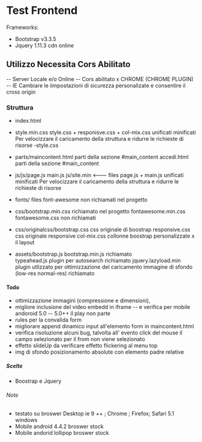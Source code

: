 # Test Frontend
 Frameworks:
 - Bootstrap v3.3.5
 - Jquery 1.11.3  cdn online

## Utilizzo Necessita Cors Abilitato
-- Server Locale e/o Online
-- Cors abilitato x CHROME (CHROME PLUGIN)
-- IE Cambiare le iimpostazioni di sicurezza personalizate e consentire il cross origin

### Struttura
- index.html
- style.min.css  style.css + responisve.css + col-mix.css unificati minificati
                          Per velocizzare il caricamento della struttura e ridurre le richieste di risorse
-style.css
- parts/maincontent.html  parti della sezione #main_content
         accedi.html       parti della sezione #main_content

- js/js/page.js
         main.js
     js/site.min <--- files page.js + main.js  unificati minificati
                      Per velocizzare il caricamento della struttura e ridurre le richieste di risorse

- fonts/ files  font-awesome  non richiamati nel progetto

- css/bootstrap.min.css   richiamato nel progetto
        fontawesome.min.css fontawesome.css  non richiamati

- css/originalcss/bootstrap.css css originale di boostrap
                   responsive.css css originale responsive
                   col-mix.css collonne boostrap personalizzate x il layout
- assets/bootstrap.js
          bootstrap.min.js  richiamato              
          typeahead.js  plugin per autosearch richiamato
          jquery.lazyload.min plugin utlizzato per ottimizzazione del caricamento immagine di sfondo (low-res normal-res) richiamato

#### Todo
- ottimizzazione immagini (compressione e dimensioni),
- migliore inclusione del video embedd in iframe -- e verifica per mobile andoroid 5.0 -- 5.0++ il play non parte
- rules per la convalida form
- migliorare append dinamico input all'elemento form in maincontent.html
- verifica risoluzione alcuni bug, talvolta all' evento click del mouse il campo selezionato per il from non viene selezionato
- effetto slideUp da verificare effetto flickering al menu top
- img di sfondo posizionamento absolute con elemento padre relative


##### Scelte
- Boostrap e Jquery 

###### Note
- testato su broswer Desktop ie 9 ++ ; Chrome ; Firefox; Safari 5.1 windows
- Mobile  android  4.4.2 broswer stock
- Mobile  andorid  lollipop broswer stock
